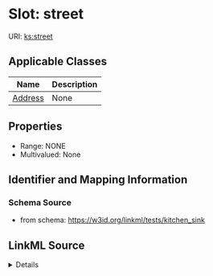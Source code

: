 # Slot: street

URI: [ks:street](https://w3id.org/linkml/tests/kitchen_sink/street)



<!-- no inheritance hierarchy -->




## Applicable Classes

| Name | Description |
| --- | --- |
[Address](Address.md) | None






## Properties

* Range: NONE
* Multivalued: None







## Identifier and Mapping Information







### Schema Source


* from schema: https://w3id.org/linkml/tests/kitchen_sink




## LinkML Source

<details>
```yaml
name: street
from_schema: https://w3id.org/linkml/tests/kitchen_sink
rank: 1000
alias: street
domain_of:
- Address

```
</details>